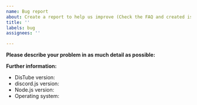 ```yaml
---
name: Bug report
about: Create a report to help us improve (Check the FAQ and created issues first)
title: ''
labels: bug
assignees: ''

---
```


**Please describe your problem in as much detail as possible:**

**Further information:**

- DisTube version:
- discord.js version:
- Node.js version:
- Operating system:
